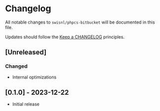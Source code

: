 # Changelog

All notable changes to `swisnl/phpcs-bitbucket` will be documented in this file.

Updates should follow the [Keep a CHANGELOG](https://keepachangelog.com/) principles.

## [Unreleased]

### Changed

- Internal optimizations

## [0.1.0] - 2023-12-22

- Initial release
